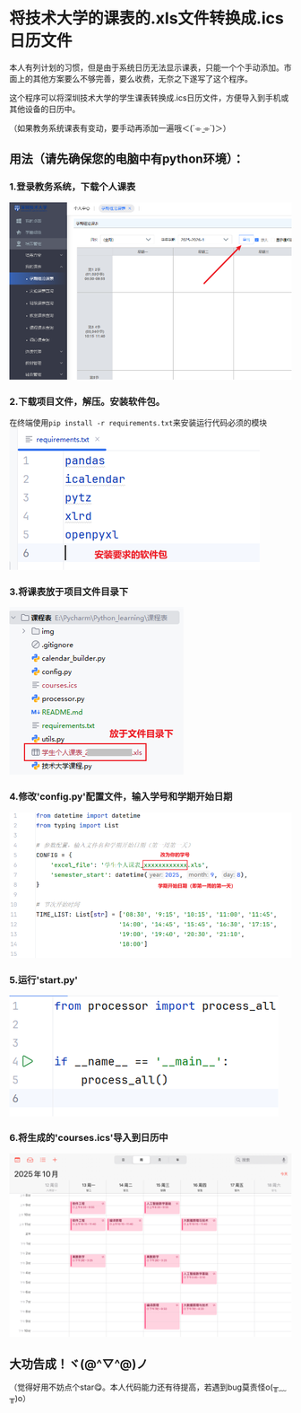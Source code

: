 # 将技术大学的课表的.xls文件转换成.ics日历文件
本人有列计划的习惯，但是由于系统日历无法显示课表，只能一个个手动添加。市面上的其他方案要么不够完善，要么收费，无奈之下遂写了这个程序。

这个程序可以将深圳技术大学的学生课表转换成.ics日历文件，方便导入到手机或其他设备的日历中。

（如果教务系统课表有变动，要手动再添加一遍哦＜(´⌯  ̫⌯`)＞）
## 用法（请先确保您的电脑中有python环境）：
### 1.登录教务系统，下载个人课表
![img.png](img/img1.png)

### 2.下载项目文件，解压。安装软件包。
在终端使用`pip install -r requirements.txt`来安装运行代码必须的模块
![img.png](img/img6.png)

### 3.将课表放于项目文件目录下
![img.png](img/img2.png)

### 4.修改'config.py'配置文件，输入学号和学期开始日期
![img.png](img/img3.png)

### 5.运行'start.py'
![img.png](img/img5.png)

### 6.将生成的'courses.ics'导入到日历中
![img.png](img/img4.png)

## 大功告成！ヾ(@^▽^@)ノ
（觉得好用不妨点个star😋。本人代码能力还有待提高，若遇到bug莫责怪o(╥﹏╥)o）